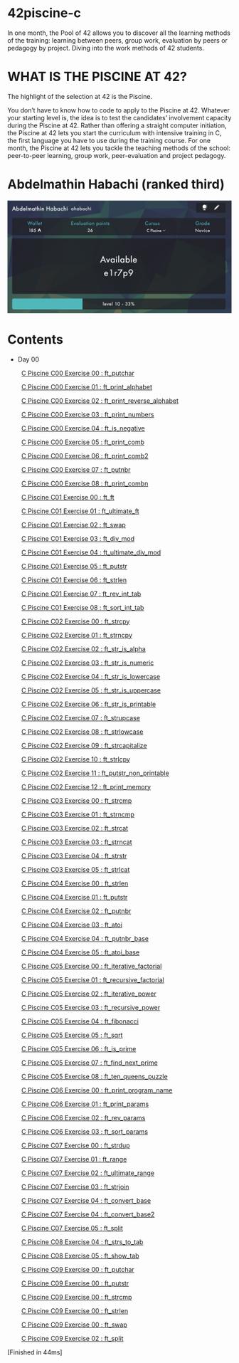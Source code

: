 # 42piscine-c
In one month, the Pool of 42 allows you to discover all the learning methods of the training: learning between peers, group work, evaluation by peers or pedagogy by project. Diving into the work methods of 42 students.

# WHAT IS THE PISCINE AT 42?
The highlight of the selection at 42 is the Piscine.

You don’t have to know how to code to apply to the Piscine at 42. Whatever your starting level is, the idea is to test the candidates’ involvement capacity during the Piscine at 42. Rather than offering a straight computer initiation, the Piscine at 42 lets you start the curriculum with intensive training in C, the first language you have to use during the training course. For one month, the Piscine at 42 lets you tackle the teaching methods of the school: peer-to-peer learning, group work, peer-evaluation and project pedagogy.

# Abdelmathin Habachi (ranked third)

![Maximum level](ScreenShot.png)

# Contents

* Day 00

$~~~~~~~~$[C Piscine C00 Exercise 00 : ft_putchar](https://github.com/Abdelmathin/42piscine-c/tree/main/C00/ex00)

$~~~~~~~~$[C Piscine C00 Exercise 01 : ft_print_alphabet](https://github.com/Abdelmathin/42piscine-c/tree/main/C00/ex01)

$~~~~~~~~$[C Piscine C00 Exercise 02 : ft_print_reverse_alphabet](https://github.com/Abdelmathin/42piscine-c/tree/main/C00/ex02)

$~~~~~~~~$[C Piscine C00 Exercise 03 : ft_print_numbers](https://github.com/Abdelmathin/42piscine-c/tree/main/C00/ex03)

$~~~~~~~~$[C Piscine C00 Exercise 04 : ft_is_negative](https://github.com/Abdelmathin/42piscine-c/tree/main/C00/ex04)

$~~~~~~~~$[C Piscine C00 Exercise 05 : ft_print_comb](https://github.com/Abdelmathin/42piscine-c/tree/main/C00/ex05)

$~~~~~~~~$[C Piscine C00 Exercise 06 : ft_print_comb2](https://github.com/Abdelmathin/42piscine-c/tree/main/C00/ex06)

$~~~~~~~~$[C Piscine C00 Exercise 07 : ft_putnbr](https://github.com/Abdelmathin/42piscine-c/tree/main/C00/ex07)

$~~~~~~~~$[C Piscine C00 Exercise 08 : ft_print_combn](https://github.com/Abdelmathin/42piscine-c/tree/main/C00/ex08)

$~~~~~~~~$[C Piscine C01 Exercise 00 : ft_ft](https://github.com/Abdelmathin/42piscine-c/tree/main/C01/ex00)

$~~~~~~~~$[C Piscine C01 Exercise 01 : ft_ultimate_ft](https://github.com/Abdelmathin/42piscine-c/tree/main/C01/ex01)

$~~~~~~~~$[C Piscine C01 Exercise 02 : ft_swap](https://github.com/Abdelmathin/42piscine-c/tree/main/C01/ex02)

$~~~~~~~~$[C Piscine C01 Exercise 03 : ft_div_mod](https://github.com/Abdelmathin/42piscine-c/tree/main/C01/ex03)

$~~~~~~~~$[C Piscine C01 Exercise 04 : ft_ultimate_div_mod](https://github.com/Abdelmathin/42piscine-c/tree/main/C01/ex04)

$~~~~~~~~$[C Piscine C01 Exercise 05 : ft_putstr](https://github.com/Abdelmathin/42piscine-c/tree/main/C01/ex05)

$~~~~~~~~$[C Piscine C01 Exercise 06 : ft_strlen](https://github.com/Abdelmathin/42piscine-c/tree/main/C01/ex06)

$~~~~~~~~$[C Piscine C01 Exercise 07 : ft_rev_int_tab](https://github.com/Abdelmathin/42piscine-c/tree/main/C01/ex07)

$~~~~~~~~$[C Piscine C01 Exercise 08 : ft_sort_int_tab](https://github.com/Abdelmathin/42piscine-c/tree/main/C01/ex08)

$~~~~~~~~$[C Piscine C02 Exercise 00 : ft_strcpy](https://github.com/Abdelmathin/42piscine-c/tree/main/C02/ex00)

$~~~~~~~~$[C Piscine C02 Exercise 01 : ft_strncpy](https://github.com/Abdelmathin/42piscine-c/tree/main/C02/ex01)

$~~~~~~~~$[C Piscine C02 Exercise 02 : ft_str_is_alpha](https://github.com/Abdelmathin/42piscine-c/tree/main/C02/ex02)

$~~~~~~~~$[C Piscine C02 Exercise 03 : ft_str_is_numeric](https://github.com/Abdelmathin/42piscine-c/tree/main/C02/ex03)

$~~~~~~~~$[C Piscine C02 Exercise 04 : ft_str_is_lowercase](https://github.com/Abdelmathin/42piscine-c/tree/main/C02/ex04)

$~~~~~~~~$[C Piscine C02 Exercise 05 : ft_str_is_uppercase](https://github.com/Abdelmathin/42piscine-c/tree/main/C02/ex05)

$~~~~~~~~$[C Piscine C02 Exercise 06 : ft_str_is_printable](https://github.com/Abdelmathin/42piscine-c/tree/main/C02/ex06)

$~~~~~~~~$[C Piscine C02 Exercise 07 : ft_strupcase](https://github.com/Abdelmathin/42piscine-c/tree/main/C02/ex07)

$~~~~~~~~$[C Piscine C02 Exercise 08 : ft_strlowcase](https://github.com/Abdelmathin/42piscine-c/tree/main/C02/ex08)

$~~~~~~~~$[C Piscine C02 Exercise 09 : ft_strcapitalize](https://github.com/Abdelmathin/42piscine-c/tree/main/C02/ex09)

$~~~~~~~~$[C Piscine C02 Exercise 10 : ft_strlcpy](https://github.com/Abdelmathin/42piscine-c/tree/main/C02/ex10)

$~~~~~~~~$[C Piscine C02 Exercise 11 : ft_putstr_non_printable](https://github.com/Abdelmathin/42piscine-c/tree/main/C02/ex11)

$~~~~~~~~$[C Piscine C02 Exercise 12 : ft_print_memory](https://github.com/Abdelmathin/42piscine-c/tree/main/C02/ex12)

$~~~~~~~~$[C Piscine C03 Exercise 00 : ft_strcmp](https://github.com/Abdelmathin/42piscine-c/tree/main/C03/ex00)

$~~~~~~~~$[C Piscine C03 Exercise 01 : ft_strncmp](https://github.com/Abdelmathin/42piscine-c/tree/main/C03/ex01)

$~~~~~~~~$[C Piscine C03 Exercise 02 : ft_strcat](https://github.com/Abdelmathin/42piscine-c/tree/main/C03/ex02)

$~~~~~~~~$[C Piscine C03 Exercise 03 : ft_strncat](https://github.com/Abdelmathin/42piscine-c/tree/main/C03/ex03)

$~~~~~~~~$[C Piscine C03 Exercise 04 : ft_strstr](https://github.com/Abdelmathin/42piscine-c/tree/main/C03/ex04)

$~~~~~~~~$[C Piscine C03 Exercise 05 : ft_strlcat](https://github.com/Abdelmathin/42piscine-c/tree/main/C03/ex05)

$~~~~~~~~$[C Piscine C04 Exercise 00 : ft_strlen](https://github.com/Abdelmathin/42piscine-c/tree/main/C04/ex00)

$~~~~~~~~$[C Piscine C04 Exercise 01 : ft_putstr](https://github.com/Abdelmathin/42piscine-c/tree/main/C04/ex01)

$~~~~~~~~$[C Piscine C04 Exercise 02 : ft_putnbr](https://github.com/Abdelmathin/42piscine-c/tree/main/C04/ex02)

$~~~~~~~~$[C Piscine C04 Exercise 03 : ft_atoi](https://github.com/Abdelmathin/42piscine-c/tree/main/C04/ex03)

$~~~~~~~~$[C Piscine C04 Exercise 04 : ft_putnbr_base](https://github.com/Abdelmathin/42piscine-c/tree/main/C04/ex04)

$~~~~~~~~$[C Piscine C04 Exercise 05 : ft_atoi_base](https://github.com/Abdelmathin/42piscine-c/tree/main/C04/ex05)

$~~~~~~~~$[C Piscine C05 Exercise 00 : ft_iterative_factorial](https://github.com/Abdelmathin/42piscine-c/tree/main/C05/ex00)

$~~~~~~~~$[C Piscine C05 Exercise 01 : ft_recursive_factorial](https://github.com/Abdelmathin/42piscine-c/tree/main/C05/ex01)

$~~~~~~~~$[C Piscine C05 Exercise 02 : ft_iterative_power](https://github.com/Abdelmathin/42piscine-c/tree/main/C05/ex02)

$~~~~~~~~$[C Piscine C05 Exercise 03 : ft_recursive_power](https://github.com/Abdelmathin/42piscine-c/tree/main/C05/ex03)

$~~~~~~~~$[C Piscine C05 Exercise 04 : ft_fibonacci](https://github.com/Abdelmathin/42piscine-c/tree/main/C05/ex04)

$~~~~~~~~$[C Piscine C05 Exercise 05 : ft_sqrt](https://github.com/Abdelmathin/42piscine-c/tree/main/C05/ex05)

$~~~~~~~~$[C Piscine C05 Exercise 06 : ft_is_prime](https://github.com/Abdelmathin/42piscine-c/tree/main/C05/ex06)

$~~~~~~~~$[C Piscine C05 Exercise 07 : ft_find_next_prime](https://github.com/Abdelmathin/42piscine-c/tree/main/C05/ex07)

$~~~~~~~~$[C Piscine C05 Exercise 08 : ft_ten_queens_puzzle](https://github.com/Abdelmathin/42piscine-c/tree/main/C05/ex08)

$~~~~~~~~$[C Piscine C06 Exercise 00 : ft_print_program_name](https://github.com/Abdelmathin/42piscine-c/tree/main/C06/ex00)

$~~~~~~~~$[C Piscine C06 Exercise 01 : ft_print_params](https://github.com/Abdelmathin/42piscine-c/tree/main/C06/ex01)

$~~~~~~~~$[C Piscine C06 Exercise 02 : ft_rev_params](https://github.com/Abdelmathin/42piscine-c/tree/main/C06/ex02)

$~~~~~~~~$[C Piscine C06 Exercise 03 : ft_sort_params](https://github.com/Abdelmathin/42piscine-c/tree/main/C06/ex03)

$~~~~~~~~$[C Piscine C07 Exercise 00 : ft_strdup](https://github.com/Abdelmathin/42piscine-c/tree/main/C07/ex00)

$~~~~~~~~$[C Piscine C07 Exercise 01 : ft_range](https://github.com/Abdelmathin/42piscine-c/tree/main/C07/ex01)

$~~~~~~~~$[C Piscine C07 Exercise 02 : ft_ultimate_range](https://github.com/Abdelmathin/42piscine-c/tree/main/C07/ex02)

$~~~~~~~~$[C Piscine C07 Exercise 03 : ft_strjoin](https://github.com/Abdelmathin/42piscine-c/tree/main/C07/ex03)

$~~~~~~~~$[C Piscine C07 Exercise 04 : ft_convert_base](https://github.com/Abdelmathin/42piscine-c/tree/main/C07/ex04)

$~~~~~~~~$[C Piscine C07 Exercise 04 : ft_convert_base2](https://github.com/Abdelmathin/42piscine-c/tree/main/C07/ex04)

$~~~~~~~~$[C Piscine C07 Exercise 05 : ft_split](https://github.com/Abdelmathin/42piscine-c/tree/main/C07/ex05)

$~~~~~~~~$[C Piscine C08 Exercise 04 : ft_strs_to_tab](https://github.com/Abdelmathin/42piscine-c/tree/main/C08/ex04)

$~~~~~~~~$[C Piscine C08 Exercise 05 : ft_show_tab](https://github.com/Abdelmathin/42piscine-c/tree/main/C08/ex05)

$~~~~~~~~$[C Piscine C09 Exercise 00 : ft_putchar](https://github.com/Abdelmathin/42piscine-c/tree/main/C09/ex00)

$~~~~~~~~$[C Piscine C09 Exercise 00 : ft_putstr](https://github.com/Abdelmathin/42piscine-c/tree/main/C09/ex00)

$~~~~~~~~$[C Piscine C09 Exercise 00 : ft_strcmp](https://github.com/Abdelmathin/42piscine-c/tree/main/C09/ex00)

$~~~~~~~~$[C Piscine C09 Exercise 00 : ft_strlen](https://github.com/Abdelmathin/42piscine-c/tree/main/C09/ex00)

$~~~~~~~~$[C Piscine C09 Exercise 00 : ft_swap](https://github.com/Abdelmathin/42piscine-c/tree/main/C09/ex00)

$~~~~~~~~$[C Piscine C09 Exercise 02 : ft_split](https://github.com/Abdelmathin/42piscine-c/tree/main/C09/ex02)

[Finished in 44ms]
